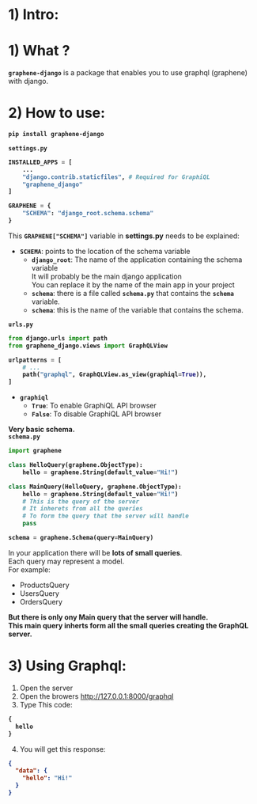 # 1) Intro:


# 1) What ?

**`graphene-django`** is a package that enables you to use 
graphql (graphene) with django.



# 2) How to use:

<b>

```bash
pip install graphene-django
```




`settings.py`

```python
INSTALLED_APPS = [
    ...
    "django.contrib.staticfiles", # Required for GraphiQL
    "graphene_django"
]

GRAPHENE = {
    "SCHEMA": "django_root.schema.schema"
}
```
</b>

This **`GRAPHENE["SCHEMA"]`** variable in **settings.py** needs
 to be explained:
- **`SCHEMA`**: points to the location of the schema variable
	- **`django_root`**: The name of the application containing the 
		schema variable  
		It will probably be the main django application  
		You can replace it by the name of the main app in your 
		project
	- **`schema`**: there is a file called **`schema.py`** that
		contains the **`schema`** variable.
	- **`schema`**: this is the name of the variable that 
		contains the schema.

<b>

`urls.py`
```python
from django.urls import path
from graphene_django.views import GraphQLView

urlpatterns = [
    # ...
    path("graphql", GraphQLView.as_view(graphiql=True)),
]
```
</b>



- **`graphiql`**
	- **`True`**: To enable GraphiQL API browser
	- **`False`**: To disable GraphiQL API browser







<b>

Very basic schema.  
`schema.py`

```python
import graphene

class HelloQuery(graphene.ObjectType):
    hello = graphene.String(default_value="Hi!")

class MainQuery(HelloQuery, graphene.ObjectType):
    hello = graphene.String(default_value="Hi!")
    # This is the query of the server
    # It inherets from all the queries
    # To form the query that the server will handle
    pass

schema = graphene.Schema(query=MainQuery)
```
</b>


In your application there will be **lots of small queries**.  
Each query may represent a model.  
For example:
- ProductsQuery
- UsersQuery
- OrdersQuery

**But there is only ony Main query that the server will handle.  
This main query inherts form all the small queries creating the 
GraphQL server.**
















# 3) Using Graphql:



1. Open the server
2. Open the browers http://127.0.0.1:8000/graphql
3. Type This code:

<b>

```graphql
{
  hello
}
```
</b>



4. You will get this response:

<b>

```json
{
  "data": {
    "hello": "Hi!"
  }
}
```
</b>




